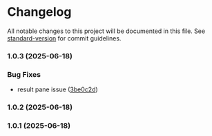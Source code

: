 # Changelog

All notable changes to this project will be documented in this file. See [standard-version](https://github.com/conventional-changelog/standard-version) for commit guidelines.

### 1.0.3 (2025-06-18)


### Bug Fixes

* result pane issue ([3be0c2d](https://github.com/faraasat/next-static-search/commit/3be0c2d4434271df876ba04f8c47d65a2f164976))

### 1.0.2 (2025-06-18)

### 1.0.1 (2025-06-18)
